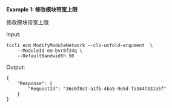 **Example 1: 修改模块带宽上限**

修改模块带宽上限

Input: 

```
tccli ecm ModifyModuleNetwork --cli-unfold-argument  \
    --ModuleId em-bvr8f24q \
    --DefaultBandwidth 50
```

Output: 
```
{
    "Response": {
        "RequestId": "36c0f8c7-a1fb-4ba5-9e5d-fa3447331a5f"
    }
}
```

